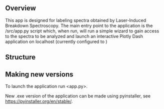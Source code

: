 ## Overview
This app is designed for labeling spectra obtained by Laser-Induced Breakdown Spectroscopy. The main entry point to the application is the /src/app.py script which, when run, will run a simple wizard to gain access to the spectra to be analyzed and launch an interactive Plotly Dash application on localhost (currently configured to )

## Structure

## Making new versions
To launch the application run <app.py>.

New .exe version of the application can be made using pyinstaller, see https://pyinstaller.org/en/stable/.
